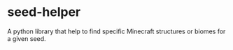 # seed-helper
A python library that help to find specific Minecraft structures or biomes for a given seed.
